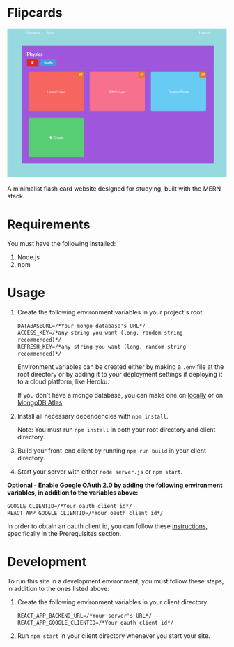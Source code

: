 # Flipcards

![Cards](/docs/images/cards.PNG)

A minimalist flash card website designed for studying, built with the MERN stack.

# Requirements
You must have the following installed:
  1. Node.js
  2. npm
  
# Usage
1. Create the following environment variables in your project's root:
    ```
    DATABASEURL=/*Your mongo database's URL*/
    ACCESS_KEY=/*any string you want (long, random string recommended)*/
    REFRESH_KEY=/*any string you want (long, random string recommended)*/
    ```
   Environment variables can be created either by making a `.env` file at the root directory or by adding it to your deployment settings if deploying it to a cloud platform, like Heroku.
   
   If you don't have a mongo database, you can make one on [locally](https://docs.mongodb.com/manual/installation/) or on [MongoDB Atlas](https://www.mongodb.com/cloud/atlas).

2. Install all necessary dependencies with `npm install`.
   
   Note: You must run `npm install` in both your root directory and client directory.
   
3. Build your front-end client by running `npm run build` in your client directory.

4. Start your server with either `node server.js` or `npm start`.

**Optional - Enable Google OAuth 2.0 by adding the following environment variables, in addition to the variables above:**
  ```
  GOOGLE_CLIENTID=/*Your oauth client id*/
  REACT_APP_GOOGLE_CLIENTID=/*Your oauth client id*/
  ```
    
   In order to obtain an oauth client id, you can follow these [instructions](https://developers.google.com/identity/protocols/oauth2/javascript-implicit-flow), specifically in the Prerequisites section.
   
# Development
To run this site in a development environment, you must follow these steps, in addition to the ones listed above:
1. Create the following environment variables in your client directory:
    ```
    REACT_APP_BACKEND_URL=/*Your server's URL*/
    REACT_APP_GOOGLE_CLIENTID=/*Your oauth client id*/
    ```

2. Run `npm start` in your client directory whenever you start your site.
